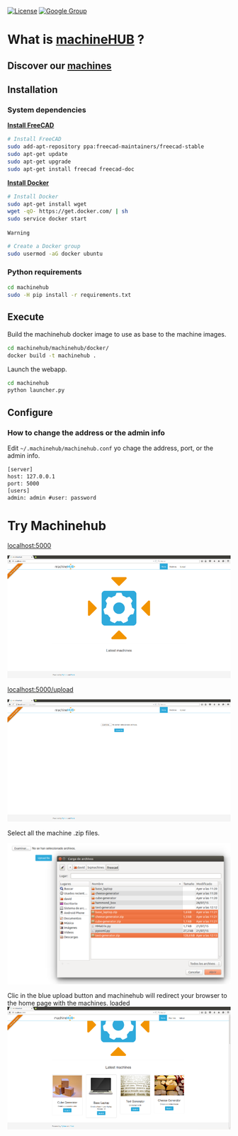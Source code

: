 
[![License](http://img.shields.io/:license-gpl-blue.svg?style=flat)](http://opensource.org/licenses/GPL-3.0) [![Google Group](https://img.shields.io/badge/-Google%20Group-lightgrey.svg)](https://groups.google.com/forum/?hl=en#!forum/machinehub)

# What is [machineHUB](docs/machinehub.pdf) ?

## Discover our [machines](https://github.com/bq/machines/)

## Installation

### System dependencies

**[Install FreeCAD](http://www.freecadweb.org/wiki/index.php?title=Install_on_Unix)**


```bash
# Install FreeCAD
sudo add-apt-repository ppa:freecad-maintainers/freecad-stable
sudo apt-get update
sudo apt-get upgrade
sudo apt-get install freecad freecad-doc
```

**[Install Docker](https://docs.docker.com/installation/ubuntulinux/)**

```bash
# Install Docker
sudo apt-get install wget
wget -qO- https://get.docker.com/ | sh
sudo service docker start
```

`Warning`

```bash
# Create a Docker group
sudo usermod -aG docker ubuntu
```

### Python requirements

```bash
cd machinehub
sudo -H pip install -r requirements.txt
```

## Execute

Build the machinehub docker image to use as base to the machine images.

```bash
cd machinehub/machinehub/docker/
docker build -t machinehub .
```

Launch the webapp.

```bash
cd machinehub
python launcher.py
```

## Configure

### How to change the address or the admin info

Edit `~/.machinehub/machinehub.conf` yo chage the address, port, or the admin info.

```
[server]
host: 127.0.0.1
port: 5000
[users]
admin: admin #user: password
```

# Try Machinehub

[localhost:5000](http://localhost:5000/)

![](docs/img/home.png)

[localhost:5000/upload](http://localhost:5000/upload)

![](docs/img/upload.png)

Select all the machine .zip files.

![](docs/img/files.png)

Clic in the blue upload button and machinehub will redirect your browser to the home page with the machines. loaded
![](docs/img/uploaded.png)

